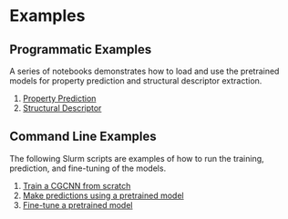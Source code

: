 # Examples

## Programmatic Examples

A series of notebooks demonstrates how to load and use the pretrained models for property prediction and structural descriptor extraction.

1. [Property Prediction](https://github.com/jcwang587/cgcnn2/blob/main/examples/p01_property_prediction.ipynb)
1. [Structural Descriptor](https://github.com/jcwang587/cgcnn2/blob/main/examples/p02_structural_descriptor.ipynb)

## Command Line Examples

The following Slurm scripts are examples of how to run the training, prediction, and fine-tuning of the models.

1. [Train a CGCNN from scratch](https://github.com/jcwang587/cgcnn2/blob/main/examples/s01_slurm_train.sh)
1. [Make predictions using a pretrained model](https://github.com/jcwang587/cgcnn2/blob/main/examples/s02_slurm_predict.sh)
1. [Fine-tune a pretrained model](https://github.com/jcwang587/cgcnn2/blob/main/examples/s03_slurm_fine_tuning.sh)
